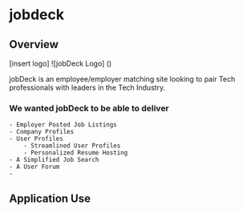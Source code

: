 # jobdeck

## Overview

[insert logo]
![jobDeck Logo]
()




jobDeck is an employee/employer matching site looking to pair Tech professionals with leaders in the Tech Industry.


### We wanted jobDeck to be able to deliver
    - Employer Posted Job Listings
    - Company Profiles
    - User Profiles
        - Streamlined User Profiles
        - Personalized Resume Hosting
    - A Simplified Job Search
    - A User Forum
    - 

## Application Use


